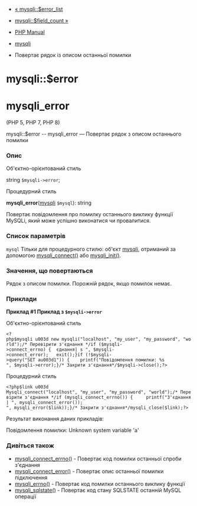 - [« mysqli::$error_list](mysqli.error-list.md)
- [mysqli::$field_count »](mysqli.field-count.md)

- [PHP Manual](index.md)
- [mysqli](class.mysqli.md)
- Повертає рядок із описом останньої помилки

# mysqli::$error

# mysqli_error

(PHP 5, PHP 7, PHP 8)

mysqli::$error -- mysqli_error — Повертає рядок з описом останнього
помилки

### Опис

Об'єктно-орієнтований стиль

string `$mysqli->error`;

Процедурний стиль

**mysqli_error**([mysqli](class.mysqli.md) `$mysql`): string

Повертає повідомлення про помилку останнього виклику функції MySQLi, який
може успішно виконатися чи провалитися.

### Список параметрів

`mysql`
Тільки для процедурного стилю: об'єкт [mysqli](class.mysqli.md),
отриманий за допомогою [mysqli_connect()](function.mysqli-connect.md)
або [mysqli_init()](mysqli.init.md).

### Значення, що повертаються

Рядок з описом помилки. Порожній рядок, якщо помилок немає.

### Приклади

**Приклад #1 Приклад з `$mysqli->error`**

Об'єктно-орієнтований стиль

` <?php$mysqli u003d new mysqli("localhost", "my_user", "my_password", "world");/* Перевірити з'єднання */if ($mysqli->connect_errno) {  єднання| s
", $mysqli->connect_error);   exit();}if (!$mysqli->query("SET au003d1")) {    printf("Повідомлення помилки: %s
", $mysqli->error);}/* Закрити з'єднання*/$mysqli->close();?> `

Процедурний стиль

` <?php$link u003d Mysqli_connect("localhost", "my_user", "my_password", "world");/* Перевірити з'єднання */if (mysqli_connect_errno()) {     printf("З'єднання|
", mysqli_connect_error());
", mysqli_error($link));}/* Закрити з'єднання*/mysqli_close($link);?> `

Результат виконання даних прикладів:

Повідомлення помилки: Unknown system variable 'a'

### Дивіться також

- [mysqli_connect_errno()](mysqli.connect-errno.md) - Повертає код
помилки останньої спроби з'єднання
- [mysqli_connect_error()](mysqli.connect-error.md) - Повертає
опис останньої помилки підключення
- [mysqli_errno()](mysqli.errno.md) - Повертає код помилки
останнього виклику функції
- [mysqli_sqlstate()](mysqli.sqlstate.md) - Повертає код стану
SQLSTATE останній MySQL операції
